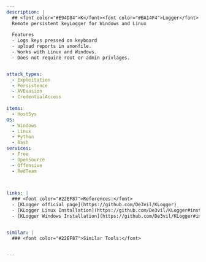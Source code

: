 ```yaml
---
description: |
  ## <font color="#E94D84">K</font><font color="#BA14F4">Logger</font>
  Remote persistent keyLogger for Windows and Linux
  
  Features
  - Logs keys pressed on keyboard
  - upload reports in anonfile.
  - Works with Linux and Windows.
  - Does not require root or admin privlages.


attack_types: 
  - Exploitation
  - Persistence
  - AVEvasion
  - CredentialAccess
  
items:
  - HostSys
OS:
  - Windows
  - Linux
  - Python
  - Bash
services:
  - Free
  - OpenSource
  - Offensive
  - RedTeam

 

links: |
  ### <font color="#22EF87">References:</font>
  - [KLogger official page](https://github.com/De3vil/KLogger)
  - [KLogger Linux Installation](https://github.com/De3vil/KLogger#installation-to-linux)
  - [KLogger Windows Installation](https://github.com/De3vil/KLogger#installation-to-windows)


similar: | 
  ### <font color="#22EF87">Similar Tools:</font>


---
```



